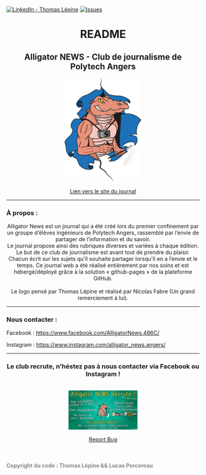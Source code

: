 [![LinkedIn - Thomas Lépine][linkedin-shield]][linkedin-url]
[![Issues][issues-shield]][issues-url]

<!-- PROJECT LOGO -->
<div align="center" style="text-align:center; margin:0 auto;">
  <h1>README</h1>
  <h2>Alligator NEWS - Club de journalisme de Polytech Angers</h2>
  <img src="https://github.com/Alligator-News-Polytech-Angers/Alligator-News-Polytech-Angers.github.io/blob/master/ressources/images/global/logo_alligator_news.svg" alt="Logo Alligator NEWS" width="200" />
  <br />
  <p align="center">
    <a href="https://alligator-news-polytech-angers.github.io/">Lien vers le site du journal</a>
  </p>
  <hr>
  <h3 align="left">À propos :</h3>
  <p>
    Alligator News est un journal qui a été créé lors du premier confinement par un groupe d’élèves ingénieurs de Polytech Angers, rassemblé par l’envie de partager de l’information et du savoir.
    <br />
    Le journal propose ainsi des rubriques diverses et variées à chaque édition. Le but de ce club de journalisme est avant tout de prendre du plaisir.
    <br />
    Chacun écrit sur les sujets qu’il souhaite partager lorsqu’il en a l’envie et le temps. Ce journal web a été réalisé entièrement par nos soins et est hébergé/déployé grâce à la solution « github-pages » de la plateforme GitHub.
    <br />
    <br />
    Le logo pensé par Thomas Lépine et réalisé par Nicolas Fabre (Un grand remerciement à lui).
  </p>
  <hr>
  <div align="left">
    <h3>Nous contacter :</h3>
    <p>
      Facebook : <a href="https://www.facebook.com/AlligatorNews.486C/">https://www.facebook.com/AlligatorNews.486C/</a>
    </p>
    <p>
      Instagram : <a href="https://www.instagram.com/alligator_news.angers/">https://www.instagram.com/alligator_news.angers/</a>
    </p>
  </div>
  <hr>
  <h3>Le club recrute, n'héstez pas à nous contacter via Facebook ou Instagram !</h3>
  <br />
  <img src="https://github.com/Alligator-News-Polytech-Angers/Alligator-News-Polytech-Angers.github.io/blob/master/ressources/images/pop/recrutement_2021_1.jpg" alt="Affiche recrutement 2021" width="180">
  <br />
</div>

<p align="center">
  <a href="https://github.com/Alligator-News-Polytech-Angers/Alligator-News-Polytech-Angers.github.io/issues">Report Bug</a>
</p>
<br />
<h4 style="color:#888">Copyright du code : Thomas Lépine && Lucas Percereau</h4>

<!-- MARKDOWN LINKS & IMAGES -->
[issues-shield]: https://img.shields.io/github/issues/othneildrew/Best-README-Template.svg?style=flat-square
[issues-url]: https://github.com/Alligator-News-Polytech-Angers/Alligator-News-Polytech-Angers.github.io/issues
[linkedin-shield]: https://img.shields.io/badge/-LinkedIn-black.svg?style=flat-square&logo=linkedin&colorB=555
[linkedin-url]: https://www.linkedin.com/in/thomas-l%C3%A9pine/
